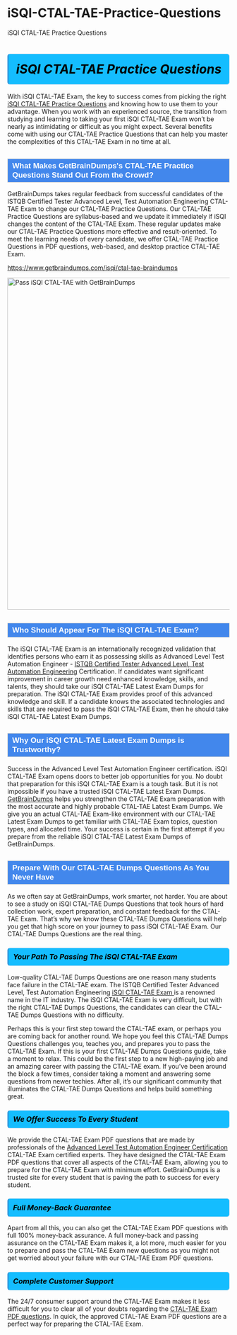 # iSQI-CTAL-TAE-Practice-Questions
iSQI CTAL-TAE Practice Questions
<h1><strong><span style="display: block; color: #000000; background: #14BDFF; border: 0.5px solid #AED6F1; border-left: 3px solid #3498DB; padding: .6em; border-radius: 6px;">                     <em>iSQI CTAL-TAE <span class="exam_variation">Practice Questions</span> </em>                </span></strong>            </h1>                        <p>With iSQI CTAL-TAE Exam, the key to success comes from picking the right <a href="https://www.getbraindumps.com/isqi/ctal-tae-braindumps">iSQI CTAL-TAE <span class="exam_variation">Practice Questions</span></a> and             knowing how to use them to your advantage.             When you work with an experienced source, the transition from studying and learning to taking your first iSQI CTAL-TAE Exam             won’t be nearly as intimidating or difficult as you might expect. Several benefits come with using our CTAL-TAE <span class="exam_variation">Practice Questions</span> that can             help you master the complexities of this CTAL-TAE Exam in no time at all.</p>                        <h2 style="background: #4287ec; border: 1px solid #cccccc; padding: 5px 10px;">                <span style="color: #ffffff;">                    <span style="font-size: 11pt;">                        <span style="line-height: normal;">                            <span style="font-family: Calibri,sans-serif;">                                <strong>                                    <span style="font-size: 13.0pt;">What Makes GetBrainDumps's CTAL-TAE <span class="exam_variation">Practice Questions</span> Stand Out From the Crowd?</span>                                </strong>                            </span>                        </span>                    </span>                </span>            </h2>                        <p>GetBrainDumps takes regular feedback from successful candidates of the ISTQB Certified Tester Advanced Level, Test Automation Engineering CTAL-TAE Exam to change             our CTAL-TAE <span class="exam_variation">Practice Questions</span>. Our CTAL-TAE <span class="exam_variation">Practice Questions</span> are syllabus-based and we update it immediately if iSQI changes             the content of the CTAL-TAE Exam.             These regular updates make our CTAL-TAE <span class="exam_variation">Practice Questions</span> more effective and result-oriented. To meet the learning needs of every candidate,             we offer CTAL-TAE <span class="exam_variation">Practice Questions</span> in PDF questions, web-based, and desktop practice CTAL-TAE Exam.</p>                                    <p><a href="https://www.getbraindumps.com/isqi/ctal-tae-braindumps">https://www.getbraindumps.com/isqi/ctal-tae-braindumps</a></p>                        <p><a href="https://www.getbraindumps.com/"><img src="https://www.getbraindumps.com/images/get-updated-exam-questions-with-discount-getbraindumps.jpg" class="postImage" alt="Pass iSQI CTAL-TAE with GetBrainDumps" width="750"></a></p>                                        <h2 style="background: #4287ec; border: 1px solid #cccccc; padding: 5px 10px;">                <span style="color: #ffffff;">                    <span style="font-size: 11pt;">                        <span style="line-height: normal;">                            <span style="font-family: Calibri,sans-serif;">                                <strong>                                    <span style="font-size: 13.0pt;">Who Should Appear For The iSQI CTAL-TAE Exam?</span>                                </strong>                            </span>                        </span>                    </span>                </span>            </h2>                        <p>The iSQI CTAL-TAE Exam is an internationally recognized validation that identifies persons who earn it as possessing skills as             Advanced Level Test Automation Engineer - <a href="https://www.getbraindumps.com/isqi/ctal-tae-braindumps">ISTQB Certified Tester Advanced Level, Test Automation Engineering</a> Certification. If candidates want significant improvement in             career growth need enhanced knowledge, skills, and talents, they should take our iSQI CTAL-TAE <span class="exam_variation2">Latest Exam Dumps</span> for preparation.             The iSQI CTAL-TAE Exam provides proof of this advanced knowledge and skill. If a candidate knows the associated technologies and skills             that are required to pass the iSQI CTAL-TAE Exam, then he should take iSQI CTAL-TAE <span class="exam_variation2">Latest Exam Dumps</span>.</p>                        <h2 style="background: #4287ec; border: 1px solid #cccccc; padding: 5px 10px;">                <span style="color: #ffffff;">                    <span style="font-size: 11pt;">                        <span style="line-height: normal;">                            <span style="font-family: Calibri,sans-serif;">                                <strong>                                    <span style="font-size: 13.0pt;">Why Our iSQI CTAL-TAE <span class="exam_variation2">Latest Exam Dumps</span> is Trustworthy?</span>                                </strong>                            </span>                        </span>                    </span>                </span>            </h2>                        <p>Success in the Advanced Level Test Automation Engineer certification. iSQI CTAL-TAE Exam opens doors to better job opportunities for you.             No doubt that preparation for this iSQI CTAL-TAE Exam is a tough task. But it is not impossible if you have a trusted iSQI CTAL-TAE <span class="exam_variation2">Latest Exam Dumps</span>.             <a href="https://www.getbraindumps.com/">GetBrainDumps</a> helps you strengthen the CTAL-TAE Exam preparation with the most accurate and highly probable CTAL-TAE <span class="exam_variation2">Latest Exam Dumps</span>. We give you an             actual CTAL-TAE Exam-like environment with our CTAL-TAE <span class="exam_variation2">Latest Exam Dumps</span> to get familiar with CTAL-TAE Exam topics, question types, and allocated time.             Your success is certain in the first attempt if you prepare from the reliable iSQI CTAL-TAE <span class="exam_variation2">Latest Exam Dumps</span> of GetBrainDumps.</p>                        <h2 style="background: #4287ec; border: 1px solid #cccccc; padding: 5px 10px;">                <span style="color: #ffffff;">                    <span style="font-size: 11pt;">                        <span style="line-height: normal;">                            <span style="font-family: Calibri,sans-serif;">                                <strong>                                    <span style="font-size: 13.0pt;">Prepare With Our CTAL-TAE <span class="exam_variation3">Dumps Questions</span> As You Never Have</span>                                </strong>                            </span>                        </span>                    </span>                </span>            </h2>                        <p>As we often say at GetBrainDumps, work smarter, not harder. You are about to see a study on iSQI CTAL-TAE <span class="exam_variation3">Dumps Questions</span> that took hours of hard collection work,             expert preparation, and constant feedback for the CTAL-TAE Exam. That’s why we know these CTAL-TAE <span class="exam_variation3">Dumps Questions</span> will help you get that high score on your             journey to pass iSQI CTAL-TAE Exam. Our CTAL-TAE <span class="exam_variation3">Dumps Questions</span> are the real thing.</p>                        <h3>                <strong>                    <span style="display: block; color: #000000; background: #14BDFF; border: 0.5px solid #AED6F1; border-left: 3px solid #3498DB; padding: .6em; border-radius: 6px;">                        <em>Your Path To Passing The iSQI CTAL-TAE Exam</em>                    </span>                </strong>            </h3>                        <p>Low-quality CTAL-TAE <span class="exam_variation3">Dumps Questions</span> are one reason many students face failure in the CTAL-TAE exam. The ISTQB Certified Tester Advanced Level, Test Automation Engineering <a href="https://www.getbraindumps.com/isqi-braindumps.html">iSQI CTAL-TAE Exam </a>             is a renowned name in the IT industry. The iSQI CTAL-TAE Exam is very difficult, but with the right CTAL-TAE <span class="exam_variation3">Dumps Questions</span>, the candidates can clear the             CTAL-TAE <span class="exam_variation3">Dumps Questions</span> with no difficulty.</p>                        <p>Perhaps this is your first step toward the CTAL-TAE exam, or perhaps you are coming back for another round. We hope you feel this             CTAL-TAE <span class="exam_variation3">Dumps Questions</span> challenges you,             teaches you, and prepares you to pass the CTAL-TAE Exam. If this is your first CTAL-TAE <span class="exam_variation3">Dumps Questions</span> guide, take a moment to relax. This could be the first step to             a new high-paying job and an amazing career with passing the CTAL-TAE exam. If you’ve been around the block a few times, consider taking a moment and             answering some questions from newer techies. After all, it’s our significant community that illuminates the CTAL-TAE <span class="exam_variation3">Dumps Questions</span> and helps build something great.</p>                        <h3>                <strong>                    <span style="display: block; color: #000000; background: #14BDFF; border: 0.5px solid #AED6F1; border-left: 3px solid #3498DB; padding: .6em; border-radius: 6px;">                        <em>We Offer Success To Every Student</em>                    </span>                </strong>            </h3>                        <p>We provide the CTAL-TAE <span class="exam_variation4">Exam PDF questions</span> that are made by professionals of the <a href="https://www.getbraindumps.com/isqi/advanced-level-test-automation-engineer-braindumps.html">Advanced Level Test Automation Engineer Certification</a> CTAL-TAE Exam certified experts.             They have designed the CTAL-TAE <span class="exam_variation4">Exam PDF questions</span> that cover all aspects of the CTAL-TAE Exam, allowing you to prepare for the            CTAL-TAE Exam with minimum effort.             GetBrainDumps is a trusted site for every student that is paving the path to success for every student.</p>                        <h3>                <strong>                    <span style="display: block; color: #000000; background: #14BDFF; border: 0.5px solid #AED6F1; border-left: 3px solid #3498DB; padding: .6em; border-radius: 6px;">                        <em>Full Money-Back Guarantee</em>                    </span>                </strong>            </h3>                        <p>Apart from all this, you can also get the CTAL-TAE <span class="exam_variation4">Exam PDF questions</span> with full 100% money-back assurance. A full money-back and passing assurance on             the CTAL-TAE Exam makes it,             a lot more, much easier for you to prepare and pass the CTAL-TAE Exam new questions as you might             not get worried about your failure with our CTAL-TAE <span class="exam_variation4">Exam PDF questions</span>.</p>                                    <h3>                <strong>                    <span style="display: block; color: #000000; background: #14BDFF; border: 0.5px solid #AED6F1; border-left: 3px solid #3498DB; padding: .6em; border-radius: 6px;">                        <em>Complete Customer Support</em>                    </span>                </strong>            </h3>                        <p>The 24/7 consumer support around the CTAL-TAE Exam makes it less difficult for you to clear all of your doubts regarding the <a href="https://www.getbraindumps.com/isqi/ctal-tae-braindumps">CTAL-TAE <span class="exam_variation4">Exam PDF questions</span></a>. In quick,             the approved CTAL-TAE <span class="exam_variation4">Exam PDF questions</span> are a perfect way for preparing the CTAL-TAE Exam.</p>                    
